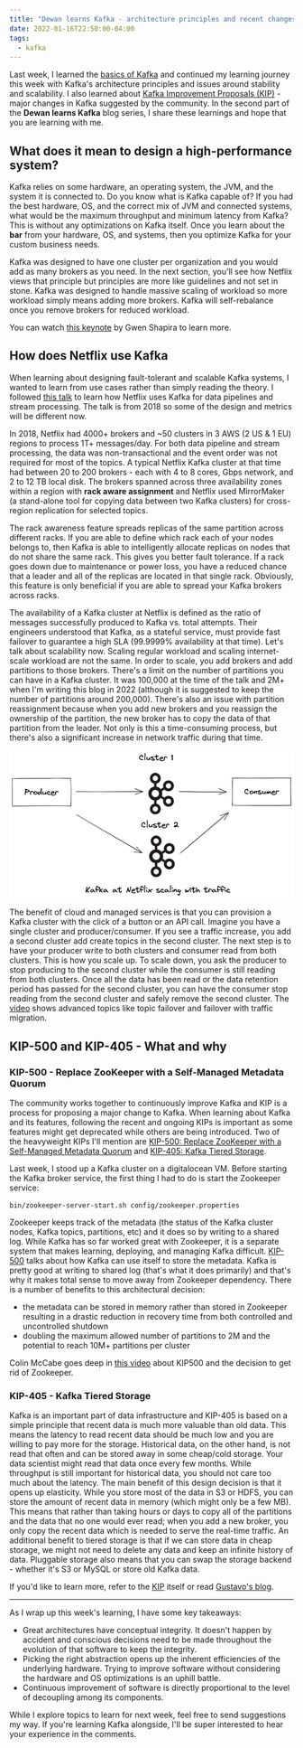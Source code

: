 ```yaml
---
title: "Dewan learns Kafka - architecture principles and recent changes"
date: 2022-01-16T22:50:00-04:00
tags:
  - kafka
---
```


Last week, I learned the [basics of Kafka](https://www.dewanahmed.com/kafka-basics) and continued my learning journey this week with Kafka's architecture principles and issues around stability and scalability. I also learned about [Kafka Improvement Proposals (KIP)](https://cwiki.apache.org/confluence/display/kafka/kafka+improvement+proposals) - major changes in Kafka suggested by the community. In the second part of the **Dewan learns Kafka** blog series, I share these learnings and hope that you are learning with me.


## What does it mean to design a high-performance system?

Kafka relies on some hardware, an operating system, the JVM, and the system it is connected to. Do you know what is Kafka capable of? If you had the best hardware, OS, and the correct mix of JVM and connected systems, what would be the maximum throughput and minimum latency from Kafka? This is without any optimizations on Kafka itself. Once you learn about the **bar** from your hardware, OS, and systems, then you optimize Kafka for your custom business needs. 

Kafka was designed to have one cluster per organization and you would add as many brokers as you need. In the next section, you'll see how Netflix views that principle but principles are more like guidelines and not set in stone. Kafka was designed to handle massive scaling of workload so more workload simply means adding more brokers. Kafka will self-rebalance once you remove brokers for reduced workload. 

You can watch [this keynote](https://www.youtube.com/watch?v=lChAV7ibjHw) by Gwen Shapira to learn more. 

## How does Netflix use Kafka

When learning about designing fault-tolerant and scalable Kafka systems, I wanted to learn from use cases rather than simply reading the theory. I followed [this talk](https://www.youtube.com/watch?v=ZAmfZcuhJ94) to learn how Netflix uses Kafka for data pipelines and stream processing. The talk is from 2018 so some of the design and metrics will be different now.

In 2018, Netflix had 4000+ brokers and ~50 clusters in 3 AWS (2 US & 1 EU) regions to process 1T+ messages/day.  For both data pipeline and stream processing, the data was non-transactional and the event order was not required for most of the topics. A typical Netflix Kafka cluster at that time had between 20 to 200 brokers - each with 4 to 8 cores, Gbps network, and 2 to 12 TB local disk. The brokers spanned across three availability zones within a region with **rack aware assignment** and Netflix used MirrorMaker (a stand-alone tool for copying data between two Kafka clusters) for cross-region replication for selected topics. 

The rack awareness feature spreads replicas of the same partition across different racks. If you are able to define which rack each of your nodes belongs to, then Kafka is able to intelligently allocate replicas on nodes that do not share the same rack. This gives you better fault tolerance. If a rack goes down due to maintenance or power loss, you have a reduced chance that a leader and all of the replicas are located in that single rack. Obviously, this feature is only beneficial if you are able to spread your Kafka brokers across racks. 

The availability of a Kafka cluster at Netflix is defined as the ratio of messages successfully produced to Kafka vs. total attempts. Their engineers understood that Kafka, as a stateful service, must provide fast failover to guarantee a high SLA (99.9999% availability at that time). Let's talk about scalability now. Scaling regular workload and scaling internet-scale workload are not the same. In order to scale, you add brokers and add partitions to those brokers. There's a limit on the number of partitions you can have in a Kafka cluster. It was 100,000 at the time of the talk and 2M+ when I'm writing this blog in 2022 (although it is suggested to keep the number of partitions around 200,000). There's also an issue with partition reassignment because when you add new brokers and you reassign the ownership of the partition, the new broker has to copy the data of that partition from the leader. Not only is this a time-consuming process, but there's also a significant increase in network traffic during that time. 


![kafka005.png](../assets/images/kafka005.png)

The benefit of cloud and managed services is that you can provision a Kafka cluster with the click of a button or an API call. Imagine you have a single cluster and producer/consumer. If you see a traffic increase, you add a second cluster add create topics in the second cluster. The next step is to have your producer write to both clusters and consumer read from both clusters. This is how you scale up. To scale down, you ask the producer to stop producing to the second cluster while the consumer is still reading from both clusters. Once all the data has been read or the data retention period has passed for the second cluster, you can have the consumer stop reading from the second cluster and safely remove the second cluster. The  [video](https://www.youtube.com/watch?v=ZAmfZcuhJ94)  shows advanced topics like topic failover and failover with traffic migration.  

## KIP-500 and KIP-405 - What and why

### KIP-500 - Replace ZooKeeper with a Self-Managed Metadata Quorum

The community works together to continuously improve Kafka and KIP is a process for proposing a major change to Kafka. When learning about Kafka and its features, following the recent and ongoing KIPs is important as some features might get deprecated while others are being introduced. Two of the heavyweight KIPs I'll mention are  [KIP-500: Replace ZooKeeper with a Self-Managed Metadata Quorum](https://cwiki.apache.org/confluence/display/KAFKA/KIP-500%3A+Replace+ZooKeeper+with+a+Self-Managed+Metadata+Quorum#KIP500:ReplaceZooKeeperwithaSelfManagedMetadataQuorum-Status) and  [KIP-405: Kafka Tiered Storage](https://cwiki.apache.org/confluence/display/KAFKA/KIP-405%3A+Kafka+Tiered+Storage#KIP405:KafkaTieredStorage-Status).   

Last week, I stood up a Kafka cluster on a digitalocean VM. Before starting the Kafka broker service, the first thing I had to do is start the Zookeeper service:

```
bin/zookeeper-server-start.sh config/zookeeper.properties
```

Zookeeper keeps track of the metadata (the status of the Kafka cluster nodes, Kafka topics, partitions, etc) and it does so by writing to a shared log. While Kafka has so far worked great with Zookeeper, it is a separate system that makes learning, deploying, and managing Kafka difficult. [KIP-500](https://cwiki.apache.org/confluence/display/KAFKA/KIP-500%3A+Replace+ZooKeeper+with+a+Self-Managed+Metadata+Quorum#KIP500:ReplaceZooKeeperwithaSelfManagedMetadataQuorum-Status) talks about how Kafka can use itself to store the metadata.  Kafka is pretty good at writing to shared log (that's what it does primarily) and that's why it makes total sense to move away from Zookeeper dependency. There is a number of benefits to this architectural decision:

- the metadata can be stored in memory rather than stored in Zookeeper resulting in a drastic reduction in recovery time from both controlled and uncontrolled shutdown 
- doubling the maximum allowed number of partitions to 2M and the potential to reach 10M+ partitions per cluster
 
Colin McCabe goes deep in  [this video](https://www.youtube.com/watch?v=3qNNinbnWmw) about KIP500 and the decision to get rid of Zookeeper.

### KIP-405 - Kafka Tiered Storage

Kafka is an important part of data infrastructure and KIP-405 is based on a simple principle that recent data is much more valuable than old data. This means the latency to read recent data should be much low and you are willing to pay more for the storage. Historical data, on the other hand, is not read that often and can be stored away in some cheap/cold storage. Your data scientist might read that data once every few months. While throughput is still important for historical data, you should not care too much about the latency. The main benefit of this design decision is that it opens up elasticity. While you store most of the data in S3 or HDFS, you can store the amount of recent data in memory (which might only be a few MB). This means that rather than taking hours or days to copy all of the partitions and the data that no one would ever read; when you add a new broker, you only copy the recent data which is needed to serve the real-time traffic. An additional benefit to tiered storage is that if we can store data in cheap storage, we might not need to delete any data and keep an infinite history of data. Pluggable storage also means that you can swap the storage backend - whether it's S3 or MySQL or store old Kafka data. 

If you'd like to learn more, refer to the [KIP](https://cwiki.apache.org/confluence/display/KAFKA/KIP-405%3A+Kafka+Tiered+Storage#KIP405:KafkaTieredStorage-Status) itself or read  [Gustavo's blog](**Link**).    

---

As I wrap up this week's learning, I have some key takeaways:

* Great architectures have conceptual integrity. It doesn't happen by accident and conscious decisions need to be made throughout the evolution of that software to keep the integrity.
* Picking the right abstraction opens up the inherent efficiencies of the underlying hardware. Trying to improve software without considering the hardware and OS optimizations is an uphill battle.
* Continuous improvement of software is directly proportional to the level of decoupling among its components.

While I explore topics to learn for next week, feel free to send suggestions my way. If you're learning Kafka alongside, I'll be super interested to hear your experience in the comments. 